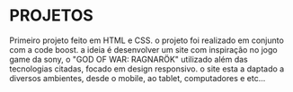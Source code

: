 # PROJETOS
 Primeiro projeto feito em HTML e CSS. o projeto foi realizado em conjunto com a code boost. a ideia é desenvolver um site com inspiração no jogo game da sony, o "GOD OF 
 WAR: RAGNARÖK" utilizado além das tecnologias citadas, focado em design responsivo. o site esta a daptado a diversos ambientes, desde o mobile, ao tablet, computadores 
 e etc...
 
